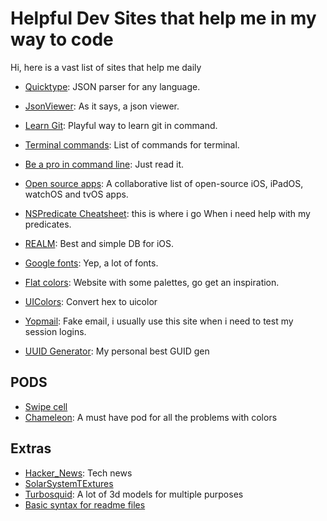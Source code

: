 # Helpful Dev Sites that help me in my way to code

Hi, here is a vast list of sites that help me daily

+ [Quicktype](https://app.quicktype.io/): JSON parser for any language. 
+ [JsonViewer](http://jsonviewer.stack.hu/): As it says, a json viewer.
+ [Learn Git](https://learngitbranching.js.org/): Playful way to learn git in command. 
+ [Terminal commands](https://github.com/0nn0/terminal-mac-cheatsheet): List of commands for terminal. 
+ [Be a pro in command line](https://www.learnenough.com/command-line-tutorial): Just read it. 

+ [Open source apps](https://github.com/dkhamsing/open-source-ios-apps): A collaborative list of open-source iOS, iPadOS, watchOS and tvOS apps.
+ [NSPredicate Cheatsheet](https://academy.realm.io/posts/nspredicate-cheatsheet/): this is where i go When i need help with my predicates. 
+ [REALM](https://realm.io/realm-swift/): Best and simple DB for iOS.
+ [Google fonts](https://fonts.google.com/): Yep, a lot of fonts. 
+ [Flat colors](https://flatuicolors.com/): Website with some palettes, go get an inspiration. 
+ [UIColors](https://www.uicolor.io/): Convert hex to uicolor
+ [Yopmail](https://yopmail.com/es): Fake email, i usually use this site when i need to test my session logins. 
+ [UUID Generator](https://guidgenerator.com/): My personal best GUID gen

## PODS

+ [Swipe cell](https://github.com/SwipeCellKit/SwipeCellKit)
+ [Chameleon](https://github.com/wowansm/Chameleon/tree/swift5): A must have pod for all the problems with colors 

## Extras
+ [Hacker_News](https://news.ycombinator.com/): Tech news
+ [SolarSystemTExtures](https://www.solarsystemscope.com/textures/)
+ [Turbosquid](https://www.turbosquid.com/): A lot of 3d models for multiple purposes
+ [Basic syntax for readme files](https://docs.github.com/es/get-started/writing-on-github/getting-started-with-writing-and-formatting-on-github/basic-writing-and-formatting-syntax)
